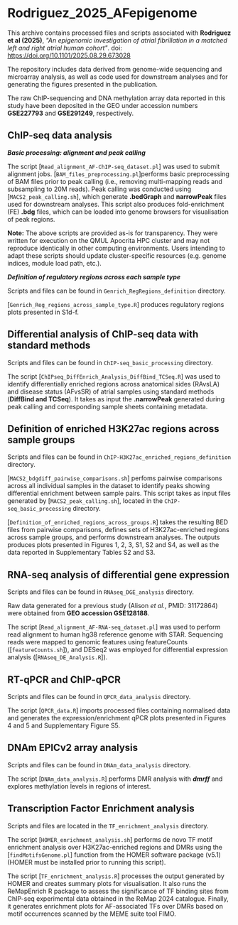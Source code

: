 # Rodriguez_2025_AFepigenome

This archive contains processed files and scripts associated with **Rodriguez et al (2025)**, *"An epigenomic investigation of atrial fibrillation in a matched left and right atrial human cohort"*. doi: https://doi.org/10.1101/2025.08.29.673028

The repository includes data derived from genome-wide sequencing and microarray analysis, as well as code used for downstream analyses and for generating the figures presented in the publication.

The raw ChIP-sequencing and DNA methylation array data reported in this study have been deposited in the GEO under accession numbers **GSE227793** and **GSE291249**, respectively.

## ChIP-seq data analysis

***Basic processing: alignment and peak calling***

The script [`Read_alignment_AF-ChIP-seq_dataset.pl`] was used to submit alignment jobs. [`BAM_files_preprocessing.pl`]performs basic preprocessing of BAM files prior to peak calling (i.e., removing multi-mapping reads and subsampling to 20M reads). Peak calling was conducted using [`MACS2_peak_calling.sh`], which generate **.bedGraph** and **narrowPeak** files used for downstream analyses. This script also produces fold-enrichment (FE) **.bdg** files, which can be loaded into genome browsers for visualisation of peak regions.

**Note:**
The above scripts are provided as-is for transparency. They were written for execution on the QMUL Apocrita HPC cluster and may not reproduce identically in other computing environments. Users intending to adapt these scripts should update cluster-specific resources (e.g. genome indices, module load path, etc.).

***Definition of regulatory regions across each sample type***

Scripts and files can be found in `Genrich_RegRegions_definition` directory.

[`Genrich_Reg_regions_across_sample_type.R`] produces regulatory regions plots presented in S1d-f. 

## Differential analysis of ChIP-seq data with standard methods

Scripts and files can be found in `ChIP-seq_basic_processing` directory.

The script [`ChIPseq_DiffEnrich_Analysis_DiffBind_TCSeq.R`] was used to identify differentially enriched regions across anatomical sides (RAvsLA) and disease status (AFvsSR) of atrial samples using standard methods (**DiffBind and TCSeq**). It takes as input the **.narrowPeak** generated during peak calling and corresponding sample sheets containing metadata. 

## Definition of enriched H3K27ac regions across sample groups

Scripts and files can be found in `ChIP-H3K27ac_enriched_regions_definition` directory.

[`MACS2_bdgdiff_pairwise_comparisons.sh`] perfoms pairwise comparisons across all individual samples in the dataset to identify peaks showing differential enrichment between sample pairs. This script takes as input files generated by [`MACS2_peak_calling.sh`], located in the `ChIP-seq_basic_processing` directory.

[`Definition_of_enriched_regions_across_groups.R`] takes the resulting BED files from pairwise comparisons, defines sets of H3K27ac-enriched regions across sample groups, and performs downstream analyses. The outputs produces plots presented in Figures 1, 2, 3, S1, S2 and S4, as well as the data reported in Supplementary Tables S2 and S3. 


## RNA-seq analysis of differential gene expression

Scripts and files can be found in `RNAseq_DGE_analysis` directory.

Raw data generated for a previous study (Alison *et al.*, PMID: 31172864) were obtained from **GEO accession GSE128188**.

The script [`Read_alignment_AF-RNA-seq_dataset.pl`] was used to perform read alignment to human hg38 reference genome with STAR. Sequencing reads were mapped to genomic features using featureCounts ([`featureCounts.sh`]), and DESeq2 was employed for differential expression analysis ([`RNAseq_DE_Analysis.R`]). 

## RT-qPCR and ChIP-qPCR

Scripts and files can be found in `QPCR_data_analysis` directory.

The script [`QPCR_data.R`] imports processed files containing normalised data and generates the expression/enrichment qPCR plots presented in Figures 4 and 5 and Supplementary Figure S5.

## DNAm EPICv2 array analysis

Scripts and files can be found in `DNAm_data_analysis` directory.

The script [`DNAm_data_analysis.R`] performs DMR analysis with ***dmrff*** and explores methylation levels in regions of interest. 


## Transcription Factor Enrichment analysis

Scripts and files are located in the `TF_enrichment_analysis` directory.

The script [`HOMER_enrichment_analysis.sh`] performs de novo TF motif enrichment analysis over H3K27ac-enriched regions and DMRs using the [`findMotifsGenome.pl`] function from the HOMER software package (v5.1) (HOMER must be installed prior to running this script).

The script [`TF_enrichment_analysis.R`] processes the output generated by HOMER and creates summary plots for visualisation. It also runs the ReMapEnrich R package to assess the significance of TF binding sites from ChIP-seq experimental data obtained in the ReMap 2024 catalogue. Finally, it generates enrichment plots for AF-associated TFs over DMRs based on motif occurrences scanned by the MEME suite tool FIMO. 